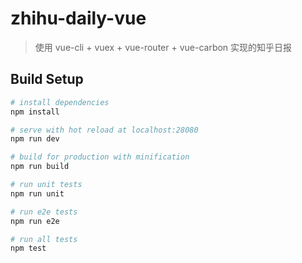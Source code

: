 # zhihu-daily-vue

> 使用 vue-cli + vuex + vue-router + vue-carbon 实现的知乎日报

## Build Setup

``` bash
# install dependencies
npm install

# serve with hot reload at localhost:28080
npm run dev

# build for production with minification
npm run build

# run unit tests
npm run unit

# run e2e tests
npm run e2e

# run all tests
npm test
```
